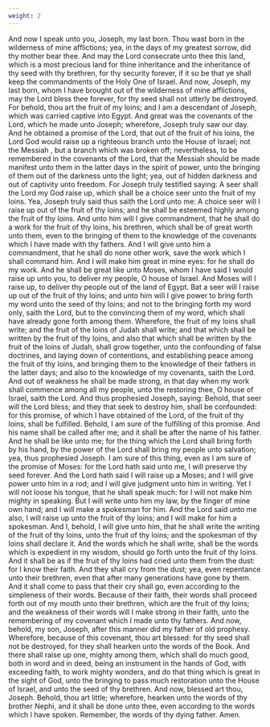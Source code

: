 ```yaml
---
weight: 2
---
```

And now I speak unto you, Joseph, my last born. Thou wast born in the wilderness of mine afflictions; yea, in the days of my greatest sorrow, did thy mother bear thee. And may the Lord consecrate unto thee this land, which is a most precious land for thine inheritance and the inheritance of thy seed with thy brethren, for thy security forever, if it so be that ye shall keep the commandments of the Holy One of Israel. And now, Joseph, my last born, whom I have brought out of the wilderness of mine afflictions, may the Lord bless thee forever, for thy seed shall not utterly be destroyed. For behold, thou art the fruit of my loins; and I am a descendant of Joseph, which was carried captive into Egypt. And great was the covenants of the Lord, which he made unto Joseph; wherefore, Joseph truly saw our day. And he obtained a promise of the Lord, that out of the fruit of his loins, the Lord God would raise up a righteous branch unto the House of Israel; not the Messiah , but a branch which was broken off; nevertheless, to be remembered in the covenants of the Lord, that the Messiah should be made manifest unto them in the latter days in the spirit of power, unto the bringing of them out of the darkness unto the light; yea, out of hidden darkness and out of captivity unto freedom. For Joseph truly testified saying: A seer shall the Lord my God raise up, which shall be a choice seer unto the fruit of my loins. Yea, Joseph truly said thus saith the Lord unto me: A choice seer will I raise up out of the fruit of thy loins; and he shall be esteemed highly among the fruit of thy loins. And unto him will I give commandment, that he shall do a work for the fruit of thy loins, his brethren, which shall be of great worth unto them, even to the bringing of them to the knowledge of the covenants which I have made with thy fathers. And I will give unto him a commandment, that he shall do none other work, save the work which I shall command him. And I will make him great in mine eyes: for he shall do my work. And he shall be great like unto Moses, whom I have said I would raise up unto you, to deliver my  people, O house of Israel. And Moses will I raise up, to deliver thy people out of the land of Egypt. Bat a seer will I raise up out of the fruit of thy loins; and unto him will I give power to bring forth my word unto the seed of thy loins; and not to the bringing forth my word only, saith the Lord, but to the convincing them of my word, which shall have already gone forth among them. Wherefore, the fruit of my loins shall write; and the fruit of the loins of Judah shall write; and that which shall be written by the fruit of thy loins, and also that which shall be written by the fruit of the loins of Judah, shall grow together, unto the confounding of false doctrines, and laying down of contentions, and establishing peace among the fruit of thy loins, and bringing them to the knowledge of their fathers in the latter days; and also to the knowledge of my covenants, saith the Lord. And out of weakness he shall be made strong, in that day when my work shall commence among all my people, unto the restoring thee, O house of Israel, saith the Lord. And thus prophesied Joseph, saying: Behold, that seer will the Lord bless; and they that seek to destroy him, shall be confounded: for this promise, of which I have obtained of the Lord, of the fruit of thy loins, shall be fulfilled. Behold, I am sure of the fulfilling of this promise. And his name shall be called after me; and it shall be after the name of his father. And he shall be like unto me; for the thing which the Lord shall bring forth by his hand, by the power of the Lord shall bring my people unto salvation; yea, thus prophesied Joseph. I am sure of this thing, even as I am sure of the promise of Moses: for the Lord hath said unto me, I will preserve thy seed forever. And the Lord hath said I will raise up a Moses; and I will give power unto him in a rod; and I will give judgment unto him in writing. Yet I will not loose his tongue, that he shall speak much: for I will not make him mighty in speaking. But I will write unto him my law, by the finger of mine own hand; and I will make a spokesman for him. And the Lord said unto me also, I will raise up unto the fruit of thy loins; and I will make for him a spokesman. And I, behold, I will give unto him, that he shall write the writing of the fruit of thy loins, unto the fruit of thy loins; and the spokesman of thy loins shall declare it. And the words which he shall write, shall be the words which is expedient in my wisdom, should go forth unto the fruit of thy loins. And it shall be as if the fruit of thy loins had cried unto them from the dust: for I know their faith. And they shall  cry from the dust; yea, even repentance unto their brethren, even that after many generations have gone by them. And it shall come to pass that their cry shall go, even according to the simpleness of their words. Because of their faith, their words shall proceed forth out of my mouth unto their brethren, which are the fruit of thy loins; and the weakness of their words will I make strong in their faith, unto the remembering of my covenant which I made unto thy fathers. And now, behold, my son, Joseph, after this manner did my father of old prophesy. Wherefore, because of this covenant, thou art blessed: for thy seed shall not be destroyed, for they shall hearken unto the words of the Book. And there shall raise up one, mighty among them, which shall do much good, both in word and in deed, being an instrument in the hands of God, with exceeding faith, to work mighty wonders, and do that thing which is great in the sight of God, unto the bringing to pass much restoration unto the House of Israel, and unto the seed of thy brethren. And now, blessed art thou, Joseph. Behold, thou art little; wherefore, hearken unto the words of thy brother Nephi, and it shall be done unto thee, even according to the words which I have spoken. Remember, the words of thy dying father. Amen.
